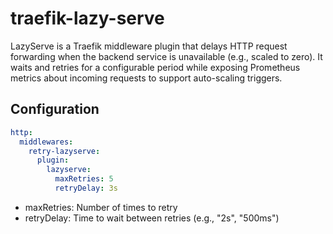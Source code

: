 # traefik-lazy-serve

LazyServe is a Traefik middleware plugin that delays HTTP request forwarding when the backend service is unavailable (e.g., scaled to zero). It waits and retries for a configurable period while exposing Prometheus metrics about incoming requests to support auto-scaling triggers.

## Configuration

```yaml
http:
  middlewares:
    retry-lazyserve:
      plugin:
        lazyserve:
          maxRetries: 5
          retryDelay: 3s
```

- maxRetries: Number of times to retry
- retryDelay: Time to wait between retries (e.g., "2s", "500ms")
